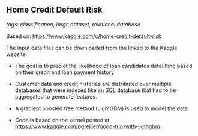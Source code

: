 ## Home Credit Default Risk

_tags: classification, large dataset, relational database_

Based on: https://www.kaggle.com/c/home-credit-default-risk

The input data files can be downloaded from the linked to the Kaggle website. 

- The goal is to predict the likelihood of loan candidates defaulting based on their credit and loan payment history

- Customer data and credit histories are distributed over multiple databases that were indexed like an SQL database that had to be aggregated to generate features.

- A gradient boosted tree method (LightGBM) is used to model the data

- Code is based on the kernel posted at https://www.kaggle.com/ogrellier/good-fun-with-ligthgbm
